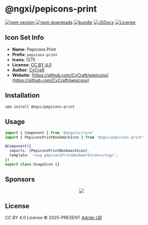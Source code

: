 # @ngxi/pepicons-print

[![npm version][npm-version-src]][npm-version-href]
[![npm downloads][npm-downloads-src]][npm-downloads-href]
[![bundle][bundle-src]][bundle-href]
[![JSDocs][jsdocs-src]][jsdocs-href]
[![License][license-src]][license-href]

## Icon Set Info

- **Name**: Pepicons Print
- **Prefix**: `pepicons-print`
- **Icons**: 1275
- **License**: [CC BY 4.0](https://github.com/CyCraft/pepicons/blob/dev/LICENSE)
- **Author**: [CyCraft](https://github.com/CyCraft/pepicons)
- **Website**: [https://github.com/CyCraft/pepicons](https://github.com/CyCraft/pepicons)

## Installation

```sh
npm install @ngxi/pepicons-print
```

## Usage

```ts
import { Component } from '@angular/core'
import { PepiconsPrintBookmarkIcon } from '@ngxi/pepicons-print'

@Component({
  imports: [PepiconsPrintBookmarkIcon],
  template: `<svg pepiconsPrintBookmarkIcon></svg>`,
})
export class UsageIcon {}
```

## Sponsors

<p align="center">
  <a href="https://cdn.jsdelivr.net/gh/adrian-ub/static/sponsors.svg">
    <img src='https://cdn.jsdelivr.net/gh/adrian-ub/static/sponsors.svg'/>
  </a>
</p>

## License

CC BY 4.0 License © 2025-PRESENT [Adrián UB](https://github.com/adrian-ub)

<!-- Badges -->

[npm-version-src]: https://img.shields.io/npm/v/@ngxi/pepicons-print?style=flat&colorA=080f12&colorB=1fa669
[npm-version-href]: https://npmjs.com/package/@ngxi/pepicons-print
[npm-downloads-src]: https://img.shields.io/npm/dm/@ngxi/pepicons-print?style=flat&colorA=080f12&colorB=1fa669
[npm-downloads-href]: https://npmjs.com/package/@ngxi/pepicons-print
[bundle-src]: https://img.shields.io/bundlephobia/minzip/@ngxi/pepicons-print?style=flat&colorA=080f12&colorB=1fa669&label=minzip
[bundle-href]: https://bundlephobia.com/result?p=@ngxi/pepicons-print
[license-src]: https://img.shields.io/npm/l/@ngxi/pepicons-print?style=flat&colorA=080f12&colorB=1fa669
[license-href]: https://github.com/adrian-ub/ngxi/blob/main/LICENSE
[jsdocs-src]: https://img.shields.io/badge/jsdocs-reference-080f12?style=flat&colorA=080f12&colorB=1fa669
[jsdocs-href]: https://www.jsdocs.io/package/@ngxi/pepicons-print
